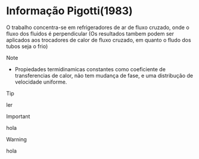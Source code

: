 # Informação Pigotti(1983)
O trabalho concentra-se em refrigeradores de ar de fluxo cruzado, onde o fluxo dos fluidos é perpendicular (Os resultados tambem podem ser aplicados aos trocadores de calor de fluxo cruzado, em quanto o fludo dos tubos seja o frio)
>[!Note]
>* Propiedades termidinamicas constantes como coeficiente de transferencias de calor, não tem mudança de fase, e uma distribução de velocidade uniforme.

>[!tip]
>ler

>[!Important]
>hola

>[!Warning]
>hola
